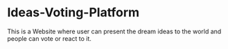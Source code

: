 # Ideas-Voting-Platform
This is a Website where user can present the dream ideas to the world and people can vote or react to it.
